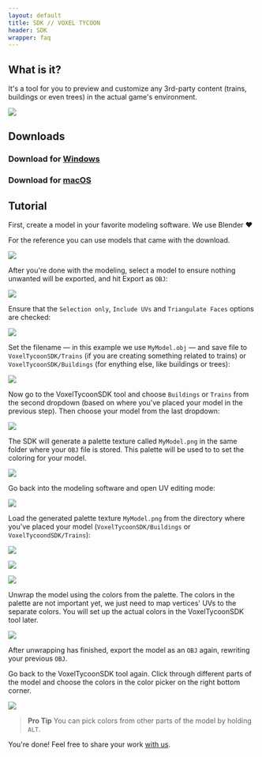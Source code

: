 ```yaml
---
layout: default
title: SDK // VOXEL TYCOON
header: SDK
wrapper: faq
---
```


## What is it?

It's a tool for you to preview and customize any 3rd-party content (trains, buildings or even trees) in the actual game's environment.

![](/assets/sdk/preview.gif)

## Downloads

### Download for [Windows](https://github.com/andrewpey/vtland/releases/download/test/VoxelTycoonSDK.zip)
### Download for [macOS](https://github.com/andrewpey/vtland/releases/download/test/VoxelTycoonSDK_Mac.zip)

## Tutorial

First, create a model in your favorite modeling software. We use Blender ❤

For the reference you can use models that came with the download.

![](/assets/sdk/1.png)

 After you're done with the modeling, select a model to ensure nothing unwanted will be exported, and hit Export as `OBJ`:

![](/assets/sdk/2.png)

Ensure that the `Selection only`, `Include UVs` and `Triangulate Faces` options are checked:

![](/assets/sdk/2-1.png)

Set the filename — in this example we use `MyModel.obj` — and save file to `VoxelTycoonSDK/Trains` (if you are creating something related to trains) or `VoxelTycoonSDK/Buildings` (for enything else, like buildings or trees):

![](/assets/sdk/3.png)

Now go to the VoxelTycoonSDK tool and choose `Buildings` or `Trains` from the second dropdown (based on where you've placed your model in the previous step). Then choose your model from the last dropdown:

![](/assets/sdk/4.png)

The SDK will generate a palette texture called `MyModel.png` in the same folder where your `OBJ` file is stored. This palette will be used to to set the coloring for your model.

![](/assets/sdk/4-1.png)

Go back into the modeling software and open UV editing mode:

![](/assets/sdk/5.png)

Load the generated palette texture `MyModel.png` from the directory where you've placed your model (`VoxelTycoonSDK/Buildings` or `VoxelTycoondSDK/Trains`):

![](/assets/sdk/6.png)

![](/assets/sdk/7.png)

![](/assets/sdk/8.png)

Unwrap the model using the colors from the palette. The colors in the palette are not important yet, we just need to map vertices' UVs to the separate colors. You will set up the actual colors in the VoxelTycoonSDK tool later.

![](/assets/sdk/9.png)

After unwrapping has finished, export the model as an `OBJ` again, rewriting your previous `OBJ`.

Go back to the VoxelTycoonSDK tool again. Click through different parts of the model and choose the colors in the color picker on the right bottom corner.

![](/assets/sdk/10.png)

> **Pro Tip** You can pick colors from other parts of the  model by holding `ALT`.

You're done! Feel free to share your work [with us](/contacts).